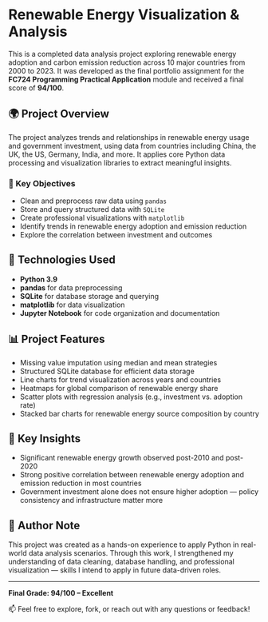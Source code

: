 # Renewable Energy Visualization & Analysis

This is a completed data analysis project exploring renewable energy adoption and carbon emission reduction across 10 major countries from 2000 to 2023. It was developed as the final portfolio assignment for the **FC724 Programming Practical Application** module and received a final score of **94/100**.

## 🌍 Project Overview

The project analyzes trends and relationships in renewable energy usage and government investment, using data from countries including China, the UK, the US, Germany, India, and more. It applies core Python data processing and visualization libraries to extract meaningful insights.

### 📌 Key Objectives
- Clean and preprocess raw data using `pandas`
- Store and query structured data with `SQLite`
- Create professional visualizations with `matplotlib`
- Identify trends in renewable energy adoption and emission reduction
- Explore the correlation between investment and outcomes

## 🔧 Technologies Used

- **Python 3.9**
- **pandas** for data preprocessing
- **SQLite** for database storage and querying
- **matplotlib** for data visualization
- **Jupyter Notebook** for code organization and documentation

## 📊 Project Features

- Missing value imputation using median and mean strategies
- Structured SQLite database for efficient data storage
- Line charts for trend visualization across years and countries
- Heatmaps for global comparison of renewable energy share
- Scatter plots with regression analysis (e.g., investment vs. adoption rate)
- Stacked bar charts for renewable energy source composition by country

## 🧠 Key Insights

- Significant renewable energy growth observed post-2010 and post-2020
- Strong positive correlation between renewable energy adoption and emission reduction in most countries
- Government investment alone does not ensure higher adoption — policy consistency and infrastructure matter more

## 📝 Author Note

This project was created as a hands-on experience to apply Python in real-world data analysis scenarios. Through this work, I strengthened my understanding of data cleaning, database handling, and professional visualization — skills I intend to apply in future data-driven roles.

---

**Final Grade: 94/100 – Excellent**

📫 Feel free to explore, fork, or reach out with any questions or feedback!
